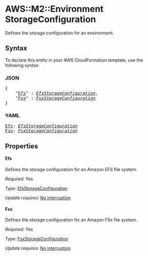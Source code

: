# AWS::M2::Environment StorageConfiguration

Defines the storage configuration for an environment.

## Syntax

To declare this entity in your AWS CloudFormation template, use the following syntax:

### JSON

<pre>
{
    "<a href="#efs" title="Efs">Efs</a>" : <i><a href="efsstorageconfiguration.md">EfsStorageConfiguration</a></i>,
    "<a href="#fsx" title="Fsx">Fsx</a>" : <i><a href="fsxstorageconfiguration.md">FsxStorageConfiguration</a></i>
}
</pre>

### YAML

<pre>
<a href="#efs" title="Efs">Efs</a>: <i><a href="efsstorageconfiguration.md">EfsStorageConfiguration</a></i>
<a href="#fsx" title="Fsx">Fsx</a>: <i><a href="fsxstorageconfiguration.md">FsxStorageConfiguration</a></i>
</pre>

## Properties

#### Efs

Defines the storage configuration for an Amazon EFS file system.

_Required_: Yes

_Type_: <a href="efsstorageconfiguration.md">EfsStorageConfiguration</a>

_Update requires_: [No interruption](https://docs.aws.amazon.com/AWSCloudFormation/latest/UserGuide/using-cfn-updating-stacks-update-behaviors.html#update-no-interrupt)

#### Fsx

Defines the storage configuration for an Amazon FSx file system.

_Required_: Yes

_Type_: <a href="fsxstorageconfiguration.md">FsxStorageConfiguration</a>

_Update requires_: [No interruption](https://docs.aws.amazon.com/AWSCloudFormation/latest/UserGuide/using-cfn-updating-stacks-update-behaviors.html#update-no-interrupt)

